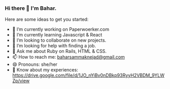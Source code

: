 ### Hi there 👋 I'm Bahar.

Here are some ideas to get you started:

- 🔭 I’m currently working on Paperwoerker.com
- 🌱 I’m currently learning Javascript & React
- 👯 I’m looking to collaborate on new projects. 
- 🤔 I’m looking for help with finding a job. 
- 💬 Ask me about Ruby on Rails, HTML & CSS. 
- 📫 How to reach me: baharsammaknejad@gmail.com
- 😄 Pronouns: she/her
- 📄 Know about my experiences: https://drive.google.com/file/d/1JO_nYiBv0nDBkp93RyyH2VBDM_9YLWZp/view
